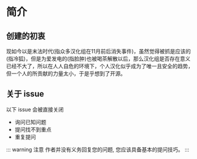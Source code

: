 # 简介

## 创建的初衷

现如今以是末法时代(指众多汉化组在11月前后消失事件)，虽然觉得被抓是应该的(指冷狐)，但是为爱发电的(指脸肿)也被喝茶解散以后，那么汉化组是否存在意义已经不大了，所以在人人自危的环境下，个人汉化似乎成为了唯一且安全的趋势，但一个人的所贡献的力量太小，于是乎想到了开源。

## 关于 issue

以下 issue 会被直接关闭  

- 询问已知问题  
- 提问找不到重点  
- 重复提问

::: warning 注意
作者并没有义务回复您的问题, 您应该具备基本的提问技巧。
:::

